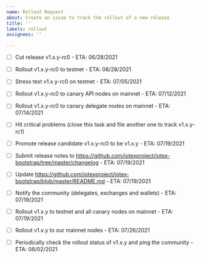 ```yaml
---
name: Rollout Request
about: Create an issue to track the rollout of a new release
title: ''
labels: rollout
assignees: ''

---
```


<!-- Please answer these questions when reporting a bug. Thanks! -->

- [ ] Cut release v1.x.y-rc0 - ETA: 06/28/2021

- [ ] Rollout v1.x.y-rc0 to testnet - ETA: 06/28/2021

- [ ] Stress test v1.x.y-rc0 on testnet - ETA: 07/05/2021

- [ ] Rollout v1.x.y-rc0 to canary API nodes on mainnet - ETA: 07/12/2021

- [ ] Rollout v1.x.y-rc0 to canary delegate nodes on mainnet - ETA: 07/14/2021

- [ ] Hit critical problems (close this task and file another one to track v1.x.y-rc1)

- [ ] Promote release candidate v1.x.y-rc0 to be v1.x.y - ETA: 07/19/2021

- [ ] Submit release notes to https://github.com/iotexproject/iotex-bootstrap/tree/master/changelog - ETA: 07/19/2021

- [ ] Update https://github.com/iotexproject/iotex-bootstrap/blob/master/README.md - ETA: 07/19/2021

- [ ] Notify the community (delegates, exchanges and wallets) - ETA: 07/19/2021

- [ ] Rollout v1.x.y to testnet and all canary nodes on mainnet - ETA: 07/19/2021

- [ ] Rollout v1.x.y to our mainnet nodes - ETA: 07/26/2021

- [ ] Periodically check the rollout status of v1.x.y and ping the community - ETA: 08/02/2021

